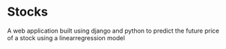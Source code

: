 # Stocks
A web application built using django and python to predict the future price of a stock using a linearregression model
